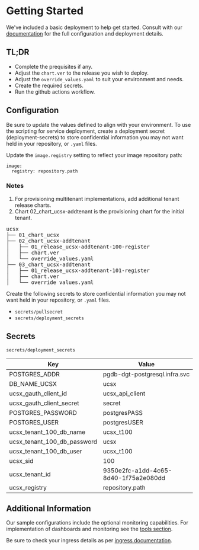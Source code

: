 # Getting Started
We've included a basic deployment to help get started.
Consult with our [documentation](https|//all.docs.genesys.com/UCS/Current/UCSPEGuide) for the full configuration and deployment details.

## TL;DR
- Complete the prequisites if any.
- Adjust the `chart.ver` to the release you wish to deploy.
- Adjust the `override_values.yaml` to suit your environment and needs.
- Create the required secrets.
- Run the github actions workflow.

## Configuration

Be sure to update the values defined to align with your environment.
To use the scripting for service deployment, create a deployment secret (deployment-secrets) to store confidential information you may not want held in your repository, or `.yaml` files. 

Update the `image.registry` setting to reflect your image repository path:
```
image:
  registry: repository.path
```

### Notes

1. For provisioning multitenant implementations, add additional tenant release charts. 
2. Chart 02_chart_ucsx-addtenant is the provisioning chart for the initial tenant.

<pre>
ucsx
├── 01_chart_ucsx
├── 02_chart_ucsx-addtenant
│   ├── 01_release_ucsx-addtenant-100-register
│   ├── chart.ver
│   └── override_values.yaml
├── 03_chart_ucsx-addtenant
│   ├── 01_release_ucsx-addtenant-101-register
│   ├── chart.ver
│   └── override_values.yaml
</pre>



Create the following secrets to store confidential information you may not want held in your repository, or `.yaml` files. 
- `secrets/pullsecret`
- `secrets/deployment_secrets`

## Secrets 

`secrets/deployment_secrets`


|Key|Value|
|-|-|
POSTGRES_ADDR|pgdb-dgt-postgresql.infra.svc
DB_NAME_UCSX|ucsx
ucsx_gauth_client_id| ucsx_api_client
ucsx_gauth_client_secret| secret
POSTGRES_PASSWORD| postgresPASS
POSTGRES_USER| postgresUSER
ucsx_tenant_100_db_name| ucsx_t100
ucsx_tenant_100_db_password| ucsx
ucsx_tenant_100_db_user| ucsx_t100
ucsx_sid|100
ucsx_tenant_id|9350e2fc-a1dd-4c65-8d40-1f75a2e080dd
ucsx_registry|repository.path

 


## Additional Information

Our sample configurations include the optional monitoring capabilities. For implementation of dashboards and monitoring see the [tools section](/tools).

Be sure to check your ingress details as per [ingress documentation](/doc/ingress.md).